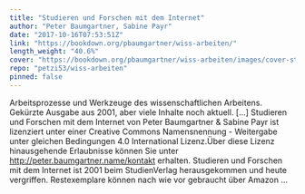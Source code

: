 ```yaml
---
title: "Studieren und Forschen mit dem Internet"
author: "Peter Baumgartner, Sabine Payr"
date: "2017-10-16T07:53:51Z"
link: "https://bookdown.org/pbaumgartner/wiss-arbeiten/"
length_weight: "40.6%"
cover: "https://bookdown.org/pbaumgartner/wiss-arbeiten/images/cover-stufonet-min.png"
repo: "petzi53/wiss-arbeiten"
pinned: false
---
```


Arbeitsprozesse und Werkzeuge des wissenschaftlichen Arbeitens. Gekürzte Ausgabe aus 2001, aber viele Inhalte noch aktuell. [...] Studieren und Forschen mit dem Internet von Peter Baumgartner & Sabine Payr ist lizenziert unter einer Creative Commons Namensnennung - Weitergabe unter gleichen Bedingungen 4.0 International Lizenz.Über diese Lizenz hinausgehende Erlaubnisse können Sie unter http://peter.baumgartner.name/kontakt erhalten. Studieren und Forschen mit dem Internet ist 2001 beim StudienVerlag herausgekommen und heute vergriffen. Restexemplare können nach wie vor gebraucht über Amazon ...
